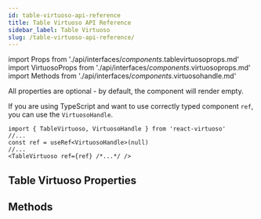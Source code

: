 ```yaml
---
id: table-virtuoso-api-reference
title: Table Virtuoso API Reference
sidebar_label: Table Virtuoso 
slug: /table-virtuoso-api-reference/
---
```


import Props from './api/interfaces/_components_.tablevirtuosoprops.md'
import VirtuosoProps from './api/interfaces/_components_.virtuosoprops.md'
import Methods from './api/interfaces/_components_.virtuosohandle.md'

All properties are optional - by default, the component will render empty. 

If you are using TypeScript and want to use correctly typed component `ref`, you can use the `VirtuosoHandle`.

```tsx
import { TableVirtuoso, VirtuosoHandle } from 'react-virtuoso'
//...
const ref = useRef<VirtuosoHandle>(null)
//...
<TableVirtuoso ref={ref} /*...*/ />
```

## Table Virtuoso Properties

<div className="generated-api">
<Props />
</div>

## Methods

<div className="generated-api">
<Methods />
</div>

